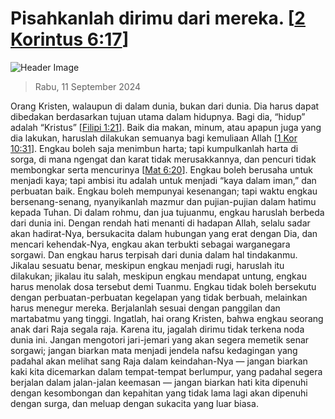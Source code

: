 
# Pisahkanlah dirimu dari mereka. [[2 Korintus 6:17](http://alkitab.sabda.org/?2%20Korintus%206:17)]

![Header Image](https://alkitab.app/slice/sunrise.jpg)

> Rabu, 11 September 2024

Orang Kristen, walaupun di dalam dunia, bukan dari dunia. Dia harus dapat dibedakan berdasarkan tujuan utama dalam hidupnya. Bagi dia, “hidup” adalah “Kristus” [[Filipi 1:21](http://alkitab.sabda.org/?Filipi%201:21)]. Baik dia makan, minum, atau apapun juga yang dia lakukan, haruslah dilakukan semuanya bagi kemuliaan Allah [[1 Kor 10:31](http://alkitab.sabda.org/?1%20Kor%2010:31)]. Engkau boleh saja menimbun harta; tapi kumpulkanlah harta di sorga, di mana ngengat dan karat tidak merusakkannya, dan pencuri tidak membongkar serta mencurinya [[Mat 6:20](http://alkitab.sabda.org/?Mat%206:20)]. Engkau boleh berusaha untuk menjadi kaya; tapi ambisi itu adalah untuk menjadi “kaya dalam iman,” dan perbuatan baik. Engkau boleh mempunyai kesenangan; tapi waktu engkau bersenang-senang, nyanyikanlah mazmur dan pujian-pujian dalam hatimu kepada Tuhan. Di dalam rohmu, dan jua tujuanmu, engkau haruslah berbeda dari dunia ini. Dengan rendah hati menanti di hadapan Allah, selalu sadar akan hadirat-Nya, bersukacita dalam hubungan yang erat dengan Dia, dan mencari kehendak-Nya, engkau akan terbukti sebagai warganegara sorgawi. Dan engkau harus terpisah dari dunia dalam hal tindakanmu. Jikalau sesuatu benar, meskipun engkau menjadi rugi, haruslah itu dilakukan; jikalau itu salah, meskipun engkau mendapat untung, engkau harus menolak dosa tersebut demi Tuanmu. Engkau tidak boleh bersekutu dengan perbuatan-perbuatan kegelapan yang tidak berbuah, melainkan harus menegur mereka. Berjalanlah sesuai dengan panggilan dan martabatmu yang tinggi. Ingatlah, hai orang Kristen, bahwa engkau seorang anak dari Raja segala raja. Karena itu, jagalah dirimu tidak terkena noda dunia ini. Jangan mengotori jari-jemari yang akan segera memetik senar sorgawi; jangan biarkan mata menjadi jendela nafsu kedagingan yang padahal akan melihat sang Raja dalam keindahan-Nya — jangan biarkan kaki kita dicemarkan dalam tempat-tempat berlumpur, yang padahal segera berjalan dalam jalan-jalan keemasan — jangan biarkan hati kita dipenuhi dengan kesombongan dan kepahitan yang tidak lama lagi akan dipenuhi dengan surga, dan meluap dengan sukacita yang luar biasa.
    